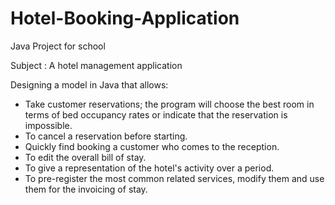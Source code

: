 # Hotel-Booking-Application
Java Project for school

Subject : A hotel management application

Designing a model in Java that allows:
- Take customer reservations; the program will choose the best room in terms of
bed occupancy rates or indicate that the reservation is impossible.
- To cancel a reservation before starting.
- Quickly find booking a customer who comes to the reception.
- To edit the overall bill of stay.
- To give a representation of the hotel's activity over a period.
- To pre-register the most common related services, modify them and use them for
the invoicing of stay.

